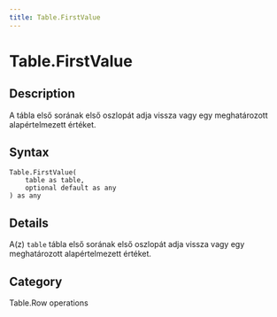```yaml
---
title: Table.FirstValue
---
```


# Table.FirstValue


## Description

A tábla első sorának első oszlopát adja vissza vagy egy meghatározott alapértelmezett értéket.


## Syntax

```powerquery
Table.FirstValue(
    table as table,
    optional default as any
) as any
```


## Details

A(z) <code>table</code> tábla első sorának első oszlopát adja vissza vagy egy meghatározott alapértelmezett értéket.



## Category
Table.Row operations
